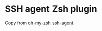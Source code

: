 # SSH agent Zsh plugin

Copy from [oh-my-zsh ssh-agent](https://github.com/ohmyzsh/ohmyzsh/tree/master/plugins/ssh-agent).

